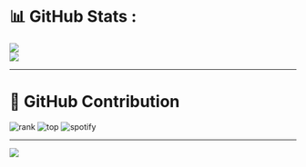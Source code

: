 # 📊 GitHub Stats :
![](https://github-readme-stats.vercel.app/api/top-langs/?username=embemeokhongbtcode&theme=omni&hide_border=false&include_all_commits=true&count_private=false&layout=compact)</br>
![](https://github-readme-stats.vercel.app/api?username=embemeokhongbtcode&theme=omni&hide_border=false&include_all_commits=true&count_private=false)

---

# 🔰 GitHub Contribution
![rank](https://github-readme-streak-stats.herokuapp.com/?user=embemeokhongbtcode&theme=radical&hide_border=true)
![top](https://github-profile-summary-cards.vercel.app/api/cards/profile-details?username=embemeokhongbtcode&theme=radical)
![spotify](https://spotify-github-profile.vercel.app/api/view.svg?uid=316rl7456td52nfa2vtm3aegqwsq&redirect=true][https://spotify-github-profile.vercel.app/api/view.svg?uid=316rl7456td52nfa2vtm3aegqwsq&cover_image=true&theme=default&show_offline=true&background_color=121212&interchange=true)

---

[![](https://visitcount.itsvg.in/api?id=embemeokhongbtcode&label=Profile%20Views&pretty=false)](https://visitcount.itsvg.in)



